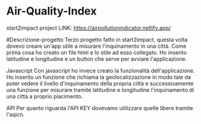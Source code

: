 # Air-Quality-Index
start2impact project
LINK: https://airpollutionindicator.netlify.app/

#Descrizione-progetto
Terzo progetto fatto in start2impact, questa volta dovevo creare un'app utile a misurare l'inquinamento in una città.
Come prima cosa ho creato un file html e lo stile ad esso collegato. Ho inserito latitudine e longitudine e un button che serve per avviare l'applicazione. 

Javascript
Con javascript ho invece creato la funzionalità dell'applicazione. Ho inserito un funzione che richiama la geolocalizzazione in modo tale da poter vedere il livello d'inquinamento della propria città e successivamente una funzione per misurare tramite latitudine e longitudine l'inquinamento di una città a proprio piacimento.

API
Per quanto riguarda l'API KEY dovevamo utilizzare quelle libere tramite l'aqicn.

